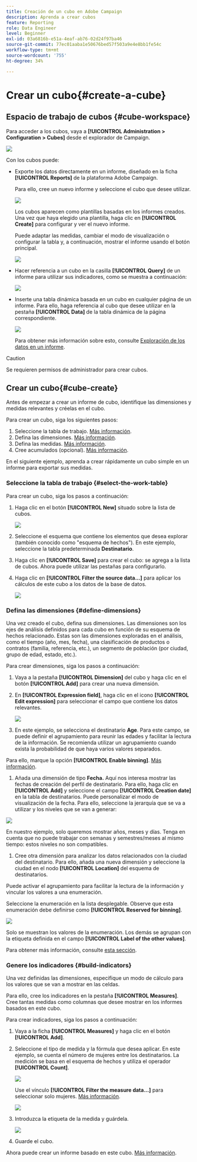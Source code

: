 ```yaml
---
title: Creación de un cubo en Adobe Campaign
description: Aprenda a crear cubos
feature: Reporting
role: Data Engineer
level: Beginner
exl-id: 03a6816b-e51a-4eaf-ab76-02d24f97ba46
source-git-commit: 77ec01aaba1e50676bed57f503a9e4e8bb1fe54c
workflow-type: tm+mt
source-wordcount: '755'
ht-degree: 34%

---
```


# Crear un cubo{#create-a-cube}

## Espacio de trabajo de cubos {#cube-workspace}

Para acceder a los cubos, vaya a **[!UICONTROL Administration > Configuration > Cubes]** desde el explorador de Campaign.

![](assets/cube-node.png)

Con los cubos puede:

* Exporte los datos directamente en un informe, diseñado en la ficha **[!UICONTROL Reports]** de la plataforma Adobe Campaign.

  Para ello, cree un nuevo informe y seleccione el cubo que desee utilizar.

  ![](assets/create-new-cube.png)

  Los cubos aparecen como plantillas basadas en los informes creados. Una vez que haya elegido una plantilla, haga clic en **[!UICONTROL Create]** para configurar y ver el nuevo informe.

  Puede adaptar las medidas, cambiar el modo de visualización o configurar la tabla y, a continuación, mostrar el informe usando el botón principal.

  ![](assets/display-cube-table.png)

* Hacer referencia a un cubo en la casilla **[!UICONTROL Query]** de un informe para utilizar sus indicadores, como se muestra a continuación:

  ![](assets/cube-report-query.png)

* Inserte una tabla dinámica basada en un cubo en cualquier página de un informe. Para ello, haga referencia al cubo que desee utilizar en la pestaña **[!UICONTROL Data]** de la tabla dinámica de la página correspondiente.

  ![](assets/cube-in-a-report.png)

  Para obtener más información sobre esto, consulte [Exploración de los datos en un informe](cube-tables.md#explore-the-data-in-a-report).


>[!CAUTION]
>
>Se requieren permisos de administrador para crear cubos.
>

## Crear un cubo{#cube-create}

Antes de empezar a crear un informe de cubo, identifique las dimensiones y medidas relevantes y créelas en el cubo.

Para crear un cubo, siga los siguientes pasos:

1. Seleccione la tabla de trabajo. [Más información](#select-the-work-table).
1. Defina las dimensiones. [Más información](#define-dimensions).
1. Defina las medidas. [Más información](#build-indicators).
1. Cree acumulados (opcional). [Más información](customize-cubes.md#calculate-and-use-aggregates).

En el siguiente ejemplo, aprenda a crear rápidamente un cubo simple en un informe para exportar sus medidas.

### Seleccione la tabla de trabajo {#select-the-work-table}

Para crear un cubo, siga los pasos a continuación:

1. Haga clic en el botón **[!UICONTROL New]** situado sobre la lista de cubos.

   ![](assets/create-a-cube.png)

1. Seleccione el esquema que contiene los elementos que desea explorar (también conocido como &quot;esquema de hechos&quot;). En este ejemplo, seleccione la tabla predeterminada **Destinatario**.
1. Haga clic en **[!UICONTROL Save]** para crear el cubo: se agrega a la lista de cubos. Ahora puede utilizar las pestañas para configurarlo.

1. Haga clic en **[!UICONTROL Filter the source data...]** para aplicar los cálculos de este cubo a los datos de la base de datos.

   ![](assets/cube-filter-source.png)

### Defina las dimensiones {#define-dimensions}

Una vez creado el cubo, defina sus dimensiones. Las dimensiones son los ejes de análisis definidos para cada cubo en función de su esquema de hechos relacionado. Estas son las dimensiones exploradas en el análisis, como el tiempo (año, mes, fecha), una clasificación de productos o contratos (familia, referencia, etc.), un segmento de población (por ciudad, grupo de edad, estado, etc.).

Para crear dimensiones, siga los pasos a continuación:

1. Vaya a la pestaña **[!UICONTROL Dimension]** del cubo y haga clic en el botón **[!UICONTROL Add]** para crear una nueva dimensión.
1. En **[!UICONTROL Expression field]**, haga clic en el icono **[!UICONTROL Edit expression]** para seleccionar el campo que contiene los datos relevantes.

   ![](assets/cube-add-dimension.png)

1. En este ejemplo, se selecciona el destinatario **Age**. Para este campo, se puede definir el agrupamiento para reunir las edades y facilitar la lectura de la información. Se recomienda utilizar un agrupamiento cuando exista la probabilidad de que haya varios valores separados.

Para ello, marque la opción **[!UICONTROL Enable binning]**. [Más información](customize-cubes.md#data-binning).

1. Añada una dimensión de tipo **Fecha.** Aquí nos interesa mostrar las fechas de creación del perfil de destinatario. Para ello, haga clic en **[!UICONTROL Add]** y seleccione el campo **[!UICONTROL Creation date]** en la tabla de destinatarios.
Puede personalizar el modo de visualización de la fecha. Para ello, seleccione la jerarquía que se va a utilizar y los niveles que se van a generar:

![](assets/cube-date-dimension.png)

En nuestro ejemplo, solo queremos mostrar años, meses y días. Tenga en cuenta que no puede trabajar con semanas y semestres/meses al mismo tiempo: estos niveles no son compatibles.

1. Cree otra dimensión para analizar los datos relacionados con la ciudad del destinatario. Para ello, añada una nueva dimensión y seleccione la ciudad en el nodo **[!UICONTROL Location]** del esquema de destinatarios.

Puede activar el agrupamiento para facilitar la lectura de la información y vincular los valores a una enumeración.

Seleccione la enumeración en la lista desplegable. Observe que esta enumeración debe definirse como **[!UICONTROL Reserved for binning]**.

![](assets/cube-dimension-with-enum.png)

Solo se muestran los valores de la enumeración. Los demás se agrupan con la etiqueta definida en el campo **[!UICONTROL Label of the other values]**.

Para obtener más información, consulte [esta sección](customize-cubes.md#dynamically-manage-bins).

### Genere los indicadores {#build-indicators}

Una vez definidas las dimensiones, especifique un modo de cálculo para los valores que se van a mostrar en las celdas.

Para ello, cree los indicadores en la pestaña **[!UICONTROL Measures]**. Cree tantas medidas como columnas que desee mostrar en los informes basados en este cubo.

Para crear indicadores, siga los pasos a continuación:

1. Vaya a la ficha **[!UICONTROL Measures]** y haga clic en el botón **[!UICONTROL Add]**.
1. Seleccione el tipo de medida y la fórmula que desea aplicar. En este ejemplo, se cuenta el número de mujeres entre los destinatarios. La medición se basa en el esquema de hechos y utiliza el operador **[!UICONTROL Count]**.

   ![](assets/cube-new-measure.png)

   Use el vínculo **[!UICONTROL Filter the measure data...]** para seleccionar solo mujeres. [Más información](customize-cubes.md#define-measures).

   ![](assets/cube-filter-measure-data.png)

1. Introduzca la etiqueta de la medida y guárdela.

   ![](assets/cube-save-measure.png)

1. Guarde el cubo.


Ahora puede crear un informe basado en este cubo. [Más información](cube-tables.md).
